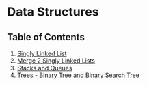 # Data Structures

## Table of Contents

1. [Singly Linked List](https://github.com/jcqnly/data-structures-and-algorithms/tree/master/Data_Structures/SinglyLinkList)
2. [Merge 2 Singly Linked Lists](https://github.com/jcqnly/data-structures-and-algorithms/tree/master/Data_Structures/LLMerge2Lists)
3. [Stacks and Queues](https://github.com/jcqnly/data-structures-and-algorithms/tree/master/Data_Structures/stackAndQueue)
4. [Trees - Binary Tree and Binary Search Tree](/Data_Structures/Trees)